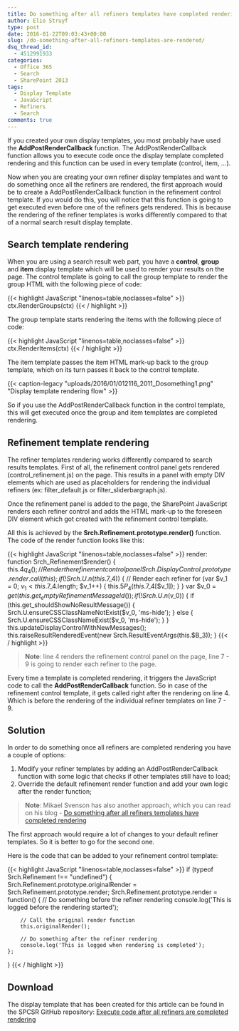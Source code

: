 ```yaml
---
title: Do something after all refiners templates have completed rendering
author: Elio Struyf
type: post
date: 2016-01-22T09:03:43+00:00
slug: /do-something-after-all-refiners-templates-are-rendered/
dsq_thread_id:
  - 4512991933
categories:
  - Office 365
  - Search
  - SharePoint 2013
tags:
  - Display Template
  - JavaScript
  - Refiners
  - Search
comments: true
---
```


If you created your own display templates, you most probably have used the **AddPostRenderCallback** function. The AddPostRenderCallback function allows you to execute code once the display template completed rendering and this function can be used in every template (control, item, ...).

Now when you are creating your own refiner display templates and want to do something once all the refiners are rendered, the first approach would be to create a AddPostRenderCallback function in the refinement control template. If you would do this, you will notice that this function is going to get executed even before one of the refiners gets rendered. This is because the rendering of the refiner templates is works differently compared to that of a normal search result display template.

## Search template rendering

When you are using a search result web part, you have a **control**, **group** and **item** display template which will be used to render your results on the page. The control template is going to call the group template to render the group HTML with the following piece of code:

{{< highlight JavaScript "linenos=table,noclasses=false" >}}
ctx.RenderGroups(ctx)
{{< / highlight >}}

The group template starts rendering the items with the following piece of code:

{{< highlight JavaScript "linenos=table,noclasses=false" >}}
ctx.RenderItems(ctx)
{{< / highlight >}}

The item template passes the item HTML mark-up back to the group template, which on its turn passes it back to the control template.

{{< caption-legacy "uploads/2016/01/012116_2011_Dosomething1.png" "Display template rendering flow" >}}

So if you use the AddPostRenderCallback function in the control template, this will get executed once the group and item templates are completed rendering.

## Refinement template rendering

The refiner templates rendering works differently compared to search results templates. First of all, the refinement control panel gets rendered (control_refinement.js) on the page. This results in a panel with empty DIV elements which are used as placeholders for rendering the individual refiners (ex: filter_default.js or filter_sliderbargraph.js).

Once the refinement panel is added to the page, the SharePoint JavaScript renders each refiner control and adds the HTML mark-up to the foreseen DIV element which got created with the refinement control template.

All this is achieved by the **Srch.Refinement.prototype.render()** function. The code of the render function looks like this:

{{< highlight JavaScript "linenos=table,noclasses=false" >}}
render: function Srch_Refinement$render() {
    this.$4q_4();
    // Render the refinement control panel
    Srch.DisplayControl.prototype.render.call(this);
    if (!Srch.U.n(this.$7_4)) {
    	// Render each refiner
        for (var $v_1 = 0; $v_1 < this.$7_4.length; $v_1++) {
            this.$5P_4(this.$7_4[$v_1]);
        }
    }
    var $v_0 = $get(this.get_emptyRefinementMessageId());
    if (!Srch.U.n($v_0)) {
        if (this.get_shouldShowNoResultMessage()) {
            Srch.U.ensureCSSClassNameNotExist($v_0, 'ms-hide');
        }
        else {
            Srch.U.ensureCSSClassNameExist($v_0, 'ms-hide');
        }
    }
    this.updateDisplayControlWithNewMessages();
    this.raiseResultRenderedEvent(new Srch.ResultEventArgs(this.$B_3));
}
{{< / highlight >}}

> **Note**: line 4 renders the refinement control panel on the page, line 7 - 9 is going to render each refiner to the page.

Every time a template is completed rendering, it triggers the JavaScript code to call the **AddPostRenderCallback** function. So in case of the refinement control template, it gets called right after the rendering on line 4. Which is before the rendering of the individual refiner templates on line 7 - 9.

## Solution

In order to do something once all refiners are completed rendering you have a couple of options:

1.  Modify your refiner templates by adding an AddPostRenderCallback function with some logic that checks if other templates still have to load;
2.  Override the default refinement render function and add your own logic after the render function;

> **Note**: Mikael Svenson has also another approach, which you can read on his blog - [Do something after all refiners templates have completed rendering](http://www.techmikael.com/2016/01/do-something-after-all-refiners.html)

The first approach would require a lot of changes to your default refiner templates. So it is better to go for the second one.

Here is the code that can be added to your refinement control template:

{{< highlight JavaScript "linenos=table,noclasses=false" >}}
if (typeof Srch.Refinement !== "undefined") {
    Srch.Refinement.prototype.originalRender = Srch.Refinement.prototype.render;
    Srch.Refinement.prototype.render = function() {
        // Do something before the refiner rendering
        console.log('This is logged before the rendering started');

        // Call the original render function
        this.originalRender();

        // Do something after the refiner rendering
        console.log('This is logged when rendering is completed');
    };      
}
{{< / highlight >}}


## Download

The display template that has been created for this article can be found in the SPCSR GitHub repository: [Execute code after all refiners are completed rendering](https://github.com/SPCSR/DisplayTemplates/tree/master/Search%20Display%20Templates/Refiners/Execute%20code%20after%20all%20refiners%20are%20completed%20rendering)